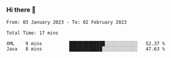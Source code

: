 ### Hi there 👋

<!--START_SECTION:waka-->

```text
From: 03 January 2023 - To: 02 February 2023

Total Time: 17 mins

XML    9 mins          █████████████░░░░░░░░░░░░   52.37 %
Java   8 mins          ████████████░░░░░░░░░░░░░   47.63 %
```

<!--END_SECTION:waka-->

<!--
**jaimesalcedo1/jaimesalcedo1** is a ✨ _special_ ✨ repository because its `README.md` (this file) appears on your GitHub profile.

Here are some ideas to get you started:

- 🔭 I’m currently working on ...
- 🌱 I’m currently learning ...
- 👯 I’m looking to collaborate on ...
- 🤔 I’m looking for help with ...
- 💬 Ask me about ...
- 📫 How to reach me: ...
- 😄 Pronouns: ...
- ⚡ Fun fact: ...
-->
